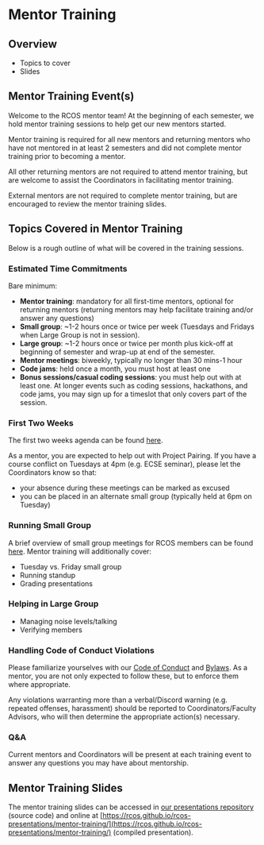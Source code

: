 # Mentor Training

## Overview

- Topics to cover
- Slides

## Mentor Training Event(s)

Welcome to the RCOS mentor team! At the beginning of each semester, we hold mentor training sessions to help get our new mentors started.

Mentor training is required for all new mentors and returning mentors who have not mentored in at least 2 semesters and did not complete mentor training prior to becoming a mentor.

All other returning mentors are not required to attend mentor training, but are welcome to assist the Coordinators in facilitating mentor training.

External mentors are not required to complete mentor training, but are encouraged to review the mentor training slides.

## Topics Covered in Mentor Training

Below is a rough outline of what will be covered in the training sessions.

### Estimated Time Commitments

Bare minimum:

- **Mentor training**: mandatory for all first-time mentors, optional for returning mentors (returning mentors may help facilitate training and/or answer any questions)
- **Small group**: ~1-2 hours once or twice per week (Tuesdays and Fridays when Large Group is not in session).
- **Large group**: ~1-2 hours once or twice per month plus kick-off at beginning of semester and wrap-up at end of the semester.
- **Mentor meetings**: biweekly, typically no longer than 30 mins-1 hour
- **Code jams**: held once a month, you must host at least one
- **Bonus sessions/casual coding sessions**: you must help out with at least one. At longer events such as coding sessions, hackathons, and code jams, you may sign up for a timeslot that only covers part of the session.

### First Two Weeks

The first two weeks agenda can be found [here](leadership/agenda).

As a mentor, you are expected to help out with Project Pairing. If you have a course conflict on Tuesdays at 4pm (e.g. ECSE seminar), please let the Coordinators know so that:

- your absence during these meetings can be marked as excused
- you can be placed in an alternate small group (typically held at 6pm on Tuesday)

<!-- ### Using Observatory as a Mentor
  - Verification
  - Setting up a small group
  - Generating small group attendance codes -->

### Running Small Group

A brief overview of small group meetings for RCOS members can be found [here](meetings/small_group_meetings). Mentor training will additionally cover:

- Tuesday vs. Friday small group
- Running standup
- Grading presentations

### Helping in Large Group

- Managing noise levels/talking
- Verifying members

### Handling Code of Conduct Violations

Please familiarize yourselves with our [Code of Conduct](community/CODE_OF_CONDUCT) and [Bylaws](community/bylaws). As a mentor, you are not only expected to follow these, but to enforce them where appropriate.

Any violations warranting more than a verbal/Discord warning (e.g. repeated offenses, harassment) should be reported to Coordinators/Faculty Advisors, who will then determine the appropriate action(s) necessary.

<!--
TODO: flesh this out further
Example enforcing manuals:
Ada Initiative template: http://geekfeminism.wikia.com/wiki/Conference_anti-harassment/Responding_to_reports
Django project enforcement manual: https://www.djangoproject.com/conduct/enforcement-manual/
-->

### Q&A

Current mentors and Coordinators will be present at each training event to answer any questions you may have about mentorship.

## Mentor Training Slides

The mentor training slides can be accessed in [our presentations repository](https://github.com/rcos/presentations/tree/master/mentor-training) (source code) and online at [https://rcos.github.io/rcos-presentations/mentor-training/](https://rcos.github.io/rcos-presentations/mentor-training/) (compiled presentation).
